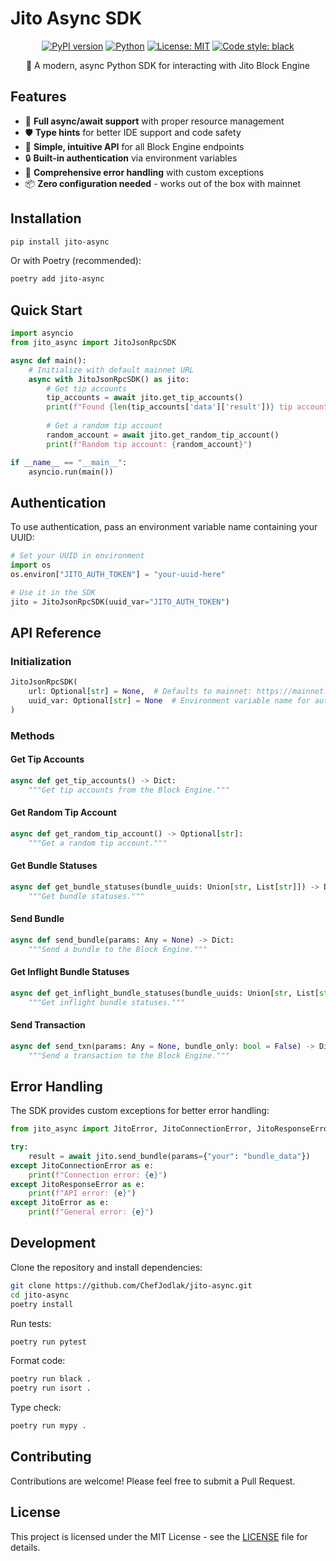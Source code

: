 # Jito Async SDK

<div align="center">

[![PyPI version](https://badge.fury.io/py/jito-async.svg)](https://badge.fury.io/py/jito-async)
[![Python](https://img.shields.io/pypi/pyversions/jito-async.svg)](https://pypi.org/project/jito-async/)
[![License: MIT](https://img.shields.io/badge/License-MIT-yellow.svg)](https://opensource.org/licenses/MIT)
[![Code style: black](https://img.shields.io/badge/code%20style-black-000000.svg)](https://github.com/psf/black)

🚀 A modern, async Python SDK for interacting with Jito Block Engine
</div>

## Features

- 🔄 **Full async/await support** with proper resource management
- 🛡️ **Type hints** for better IDE support and code safety
- 🎯 **Simple, intuitive API** for all Block Engine endpoints
- 🔒 **Built-in authentication** via environment variables
- 🐛 **Comprehensive error handling** with custom exceptions
- 📦 **Zero configuration needed** - works out of the box with mainnet

## Installation

```bash
pip install jito-async
```

Or with Poetry (recommended):

```bash
poetry add jito-async
```

## Quick Start

```python
import asyncio
from jito_async import JitoJsonRpcSDK

async def main():
    # Initialize with default mainnet URL
    async with JitoJsonRpcSDK() as jito:
        # Get tip accounts
        tip_accounts = await jito.get_tip_accounts()
        print(f"Found {len(tip_accounts['data']['result'])} tip accounts")
        
        # Get a random tip account
        random_account = await jito.get_random_tip_account()
        print(f"Random tip account: {random_account}")

if __name__ == "__main__":
    asyncio.run(main())
```

## Authentication

To use authentication, pass an environment variable name containing your UUID:

```python
# Set your UUID in environment
import os
os.environ["JITO_AUTH_TOKEN"] = "your-uuid-here"

# Use it in the SDK
jito = JitoJsonRpcSDK(uuid_var="JITO_AUTH_TOKEN")
```

## API Reference

### Initialization

```python
JitoJsonRpcSDK(
    url: Optional[str] = None,  # Defaults to mainnet: https://mainnet.block-engine.jito.wtf
    uuid_var: Optional[str] = None  # Environment variable name for auth token
)
```

### Methods

#### Get Tip Accounts
```python
async def get_tip_accounts() -> Dict:
    """Get tip accounts from the Block Engine."""
```

#### Get Random Tip Account
```python
async def get_random_tip_account() -> Optional[str]:
    """Get a random tip account."""
```

#### Get Bundle Statuses
```python
async def get_bundle_statuses(bundle_uuids: Union[str, List[str]]) -> Dict:
    """Get bundle statuses."""
```

#### Send Bundle
```python
async def send_bundle(params: Any = None) -> Dict:
    """Send a bundle to the Block Engine."""
```

#### Get Inflight Bundle Statuses
```python
async def get_inflight_bundle_statuses(bundle_uuids: Union[str, List[str]]) -> Dict:
    """Get inflight bundle statuses."""
```

#### Send Transaction
```python
async def send_txn(params: Any = None, bundle_only: bool = False) -> Dict:
    """Send a transaction to the Block Engine."""
```

## Error Handling

The SDK provides custom exceptions for better error handling:

```python
from jito_async import JitoError, JitoConnectionError, JitoResponseError

try:
    result = await jito.send_bundle(params={"your": "bundle_data"})
except JitoConnectionError as e:
    print(f"Connection error: {e}")
except JitoResponseError as e:
    print(f"API error: {e}")
except JitoError as e:
    print(f"General error: {e}")
```

## Development

Clone the repository and install dependencies:

```bash
git clone https://github.com/ChefJodlak/jito-async.git
cd jito-async
poetry install
```

Run tests:
```bash
poetry run pytest
```

Format code:
```bash
poetry run black .
poetry run isort .
```

Type check:
```bash
poetry run mypy .
```

## Contributing

Contributions are welcome! Please feel free to submit a Pull Request.

## License

This project is licensed under the MIT License - see the [LICENSE](LICENSE) file for details.